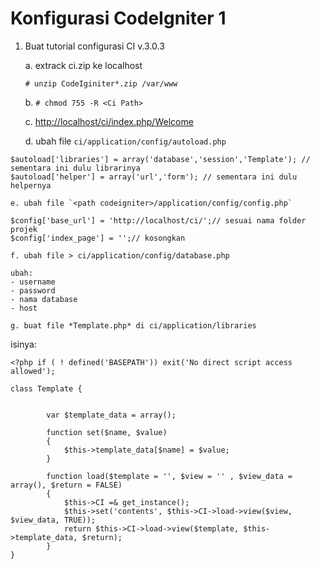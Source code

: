 # Konfigurasi CodeIgniter 1

1. Buat tutorial configurasi CI v.3.0.3
	
	a. extrack ci.zip ke localhost 
	
	`# unzip CodeIginiter*.zip /var/www` 
	
	b. `# chmod 755 -R <Ci Path>`
	
	c. [http://localhost/ci/index.php/Welcome](http://localhost/ci/index.php/Welcome)
	
	d. ubah file `ci/application/config/autoload.php`

```
$autoload['libraries'] = array('database','session','Template'); // sementara ini dulu librarinya
$autoload['helper'] = array('url','form'); // sementara ini dulu helpernya
```
	e. ubah file `<path codeigniter>/application/config/config.php`
```
$config['base_url'] = 'http://localhost/ci/';// sesuai nama folder projek
$config['index_page'] = '';// kosongkan
```

	f. ubah file > ci/application/config/database.php
	
	ubah:
	- username 
	- password
	- nama database
	- host
	
	g. buat file *Template.php* di ci/application/libraries

isinya:

```
<?php if ( ! defined('BASEPATH')) exit('No direct script access allowed');

class Template {
    
             
		var $template_data = array();
		
		function set($name, $value)
		{
			$this->template_data[$name] = $value;
		}
	
		function load($template = '', $view = '' , $view_data = array(), $return = FALSE)
		{               
			$this->CI =& get_instance();
			$this->set('contents', $this->CI->load->view($view, $view_data, TRUE));			
			return $this->CI->load->view($template, $this->template_data, $return);
		}
}

```

